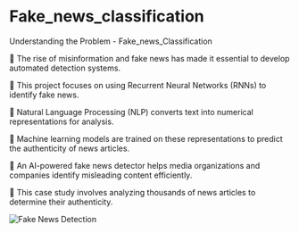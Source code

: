 # Fake_news_classification

Understanding the Problem -  Fake_news_Classification

🔹   The rise of misinformation and fake news has made it essential to develop automated detection systems.

🔹   This project focuses on using Recurrent Neural Networks (RNNs) to identify fake news.

🔹   Natural Language Processing (NLP) converts text into numerical representations for analysis.

🔹   Machine learning models are trained on these representations to predict the  authenticity of news articles.

🔹   An AI-powered fake news detector helps media organizations and companies identify misleading content efficiently.

🔹   This case study involves analyzing thousands of news articles to determine their authenticity.

![Fake News Detection]((https://raw.githubusercontent.com/Bisampi/Fake_news_classification/refs/heads/main/fake_news_classification_flow%20chart.webp))



